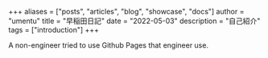 +++
aliases = ["posts", "articles", "blog", "showcase", "docs"]
author = "umentu"
title = "早稲田日記"
date = "2022-05-03"
description = "自己紹介"
tags = ["introduction"]
+++

A non-engineer tried to use Github Pages that engineer use.